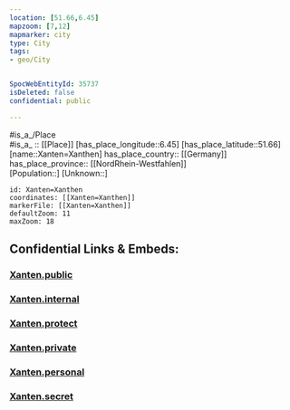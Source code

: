 ```yaml
---
location: [51.66,6.45] 
mapzoom: [7,12] 
mapmarker: city 
type: City
tags:
- geo/City


SpocWebEntityId: 35737
isDeleted: false
confidential: public

---
```

#is_a_/Place  
#is_a_ :: [[Place]] 
[has_place_longitude::6.45] 
[has_place_latitude::51.66] 
[name::Xanten=Xanthen] 
has_place_country:: [[Germany]]  
has_place_province:: [[NordRhein-Westfahlen]]  
[Population::] 
[Unknown::] 


```leaflet
id: Xanten=Xanthen
coordinates: [[Xanten=Xanthen]] 
markerFile: [[Xanten=Xanthen]] 
defaultZoom: 11 
maxZoom: 18
```


## Confidential Links & Embeds: 

### [Xanten.public](/_public/\Earth\Continent\Europe\Europe~Central\Germany\Germany~West\Nordrhein-Westfalen\counties~NW\Wesel\cities~WeselXanten.public.md) 

### [Xanten.internal](/_internal/\Earth\Continent\Europe\Europe~Central\Germany\Germany~West\Nordrhein-Westfalen\counties~NW\Wesel\cities~WeselXanten.internal.md) 

### [Xanten.protect](/_protect/\Earth\Continent\Europe\Europe~Central\Germany\Germany~West\Nordrhein-Westfalen\counties~NW\Wesel\cities~WeselXanten.protect.md) 

### [Xanten.private](/_private/\Earth\Continent\Europe\Europe~Central\Germany\Germany~West\Nordrhein-Westfalen\counties~NW\Wesel\cities~WeselXanten.private.md) 

### [Xanten.personal](/_personal/\Earth\Continent\Europe\Europe~Central\Germany\Germany~West\Nordrhein-Westfalen\counties~NW\Wesel\cities~WeselXanten.personal.md) 

### [Xanten.secret](/_secret/\Earth\Continent\Europe\Europe~Central\Germany\Germany~West\Nordrhein-Westfalen\counties~NW\Wesel\cities~WeselXanten.secret.md)

